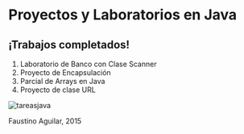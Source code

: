 # Proyectos y Laboratorios en Java

## ¡Trabajos completados!

1. Laboratorio de Banco con Clase Scanner
2. Proyecto de Encapsulación
3. Parcial de Arrays en Java
4. Proyecto de clase URL

![tareasjava](http://i.imgur.com/ckeri3S.png)

Faustino Aguilar, 2015
